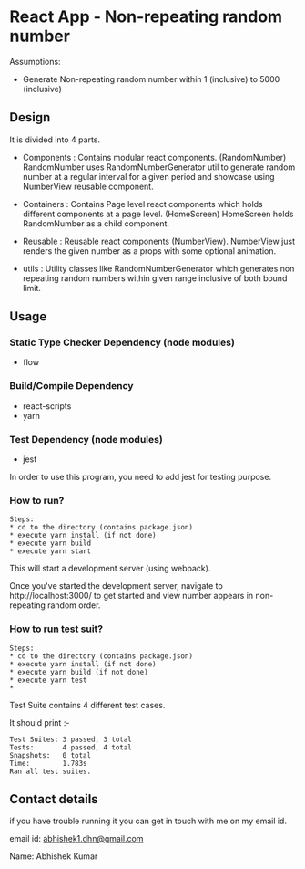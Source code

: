 React App -  Non-repeating random number
===============================

Assumptions:
* Generate Non-repeating random number within 1 (inclusive) to 5000 (inclusive)

Design
---
It is divided into 4 parts.

* Components : Contains modular react components. (RandomNumber)
               RandomNumber uses RandomNumberGenerator util to generate random number at a regular
               interval for a given period and showcase using NumberView reusable component.
                        
* Containers : Contains Page level react components which holds different components at a page level. (HomeScreen)
               HomeScreen holds RandomNumber as a child component.
               
* Reusable   : Reusable react components (NumberView). 
               NumberView just renders the given number as a props with some optional animation.

* utils      : Utility classes like RandomNumberGenerator which generates non repeating random numbers within given range
               inclusive of both bound limit. 
               

Usage
-----

### Static Type Checker Dependency (node modules) ###
* flow

### Build/Compile Dependency ###
* react-scripts
* yarn

### Test Dependency (node modules) ###
* jest

In order to use this program, you need to add jest for testing purpose.

### How to run? ###
```
Steps:
* cd to the directory (contains package.json)
* execute yarn install (if not done)
* execute yarn build
* execute yarn start
```

This will start a development server (using webpack).

Once you've started the development server, navigate to http://localhost:3000/
to get started and view number appears in non-repeating random order.

### How to run test suit? ###
```
Steps:
* cd to the directory (contains package.json)
* execute yarn install (if not done)
* execute yarn build (if not done)
* execute yarn test
* 
```

Test Suite contains 4 different test cases.

It should print :-
 
 ```
Test Suites: 3 passed, 3 total 
Tests:       4 passed, 4 total 
Snapshots:   0 total
Time:        1.783s
Ran all test suites.
```

Contact details
---
if you have trouble running it you can get in touch with me on my email id.

email id: abhishek1.dhn@gmail.com

Name: Abhishek Kumar
